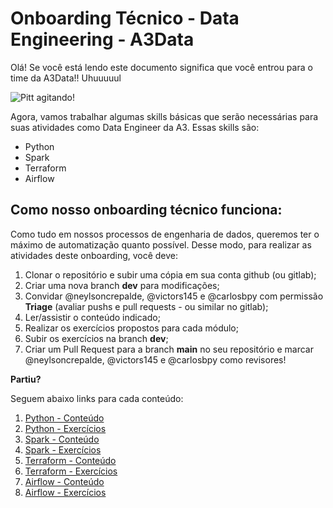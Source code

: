# Onboarding Técnico - Data Engineering - A3Data

Olá! Se você está lendo este documento significa que você entrou para o time da A3Data!! Uhuuuuul

![Pitt agitando!](https://media.giphy.com/media/VGJPsBvlsHDyw/giphy.gif)

Agora, vamos trabalhar algumas skills básicas que serão necessárias para suas atividades como Data Engineer da A3. Essas skills são:

- Python
- Spark
- Terraform
- Airflow

## Como nosso onboarding técnico funciona:

Como tudo em nossos processos de engenharia de dados, queremos ter o máximo de automatização quanto possível. Desse modo, para realizar as atividades deste onboarding, você deve:

1) Clonar o repositório e subir uma cópia em sua conta github (ou gitlab);
2) Criar uma nova branch **dev** para modificações;
3) Convidar @neylsoncrepalde, @victors145 e @carlosbpy com permissão **Triage** (avaliar pushs e pull requests - ou similar no gitlab); 
4) Ler/assistir o conteúdo indicado;
5) Realizar os exercícios propostos para cada módulo;
6) Subir os exercícios na branch **dev**;
7) Criar um Pull Request para a branch **main** no seu repositório e marcar @neylsoncrepalde, @victors145 e @carlosbpy como revisores!

**Partiu?**

Seguem abaixo links para cada conteúdo:

1) [Python - Conteúdo](1-python/1-1-python-conteudo.md)
2) [Python - Exercícios](1-python/1-2-python-exercicios.md)
3) [Spark - Conteúdo](2-spark/2-1-spark-conteudo.md)
4) [Spark - Exercícios](2-spark/2-2-spark-exercicios.md)
5) [Terraform - Conteúdo](3-terraform/3-1-terraform-conteudo.md)
6) [Terraform - Exercícios](3-terraform/3-2-terraform-exercicios.md)
7) [Airflow - Conteúdo](4-airflow/4-1-airflow-conteudo.md)
8) [Airflow - Exercícios](4-airflow/4-2-airflow-exercicios.md)

